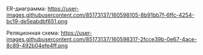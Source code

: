 ER-диаграмма:
https://user-images.githubusercontent.com/85173137/160598105-8b91bb7f-6ffc-4254-bc19-de5eabdbf651.png

Реляционная схема:
https://user-images.githubusercontent.com/85173137/160598317-2fcce39b-0e67-4ace-8c89-492b04efe4ff.png
